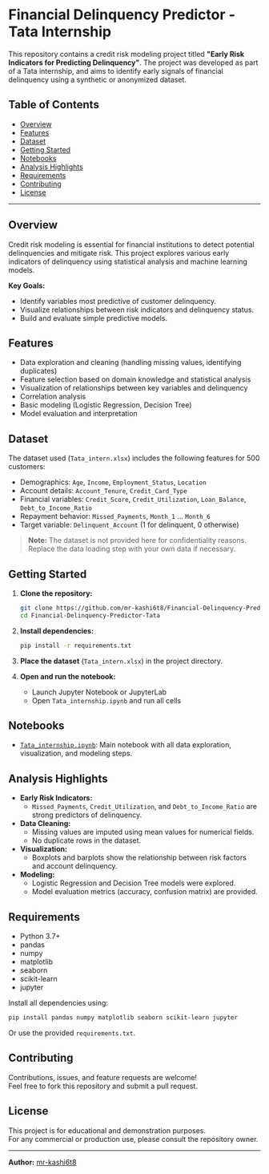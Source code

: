 # Financial Delinquency Predictor - Tata Internship

This repository contains a credit risk modeling project titled **"Early Risk Indicators for Predicting Delinquency"**. The project was developed as part of a Tata internship, and aims to identify early signals of financial delinquency using a synthetic or anonymized dataset.

## Table of Contents

- [Overview](#overview)
- [Features](#features)
- [Dataset](#dataset)
- [Getting Started](#getting-started)
- [Notebooks](#notebooks)
- [Analysis Highlights](#analysis-highlights)
- [Requirements](#requirements)
- [Contributing](#contributing)
- [License](#license)

---

## Overview

Credit risk modeling is essential for financial institutions to detect potential delinquencies and mitigate risk. This project explores various early indicators of delinquency using statistical analysis and machine learning models.

**Key Goals:**
- Identify variables most predictive of customer delinquency.
- Visualize relationships between risk indicators and delinquency status.
- Build and evaluate simple predictive models.

## Features

- Data exploration and cleaning (handling missing values, identifying duplicates)
- Feature selection based on domain knowledge and statistical analysis
- Visualization of relationships between key variables and delinquency
- Correlation analysis
- Basic modeling (Logistic Regression, Decision Tree)
- Model evaluation and interpretation

## Dataset

The dataset used (`Tata_intern.xlsx`) includes the following features for 500 customers:

- Demographics: `Age`, `Income`, `Employment_Status`, `Location`
- Account details: `Account_Tenure`, `Credit_Card_Type`
- Financial variables: `Credit_Score`, `Credit_Utilization`, `Loan_Balance`, `Debt_to_Income_Ratio`
- Repayment behavior: `Missed_Payments`, `Month_1` ... `Month_6`
- Target variable: `Delinquent_Account` (1 for delinquent, 0 otherwise)

> **Note:** The dataset is not provided here for confidentiality reasons. Replace the data loading step with your own data if necessary.

## Getting Started

1. **Clone the repository:**
   ```bash
   git clone https://github.com/mr-kashi6t8/Financial-Delinquency-Predictor-Tata.git
   cd Financial-Delinquency-Predictor-Tata
   ```

2. **Install dependencies:**
   ```bash
   pip install -r requirements.txt
   ```

3. **Place the dataset** (`Tata_intern.xlsx`) in the project directory.

4. **Open and run the notebook:**
   - Launch Jupyter Notebook or JupyterLab
   - Open `Tata_internship.ipynb` and run all cells

## Notebooks

- [`Tata_internship.ipynb`](./Tata_internship.ipynb): Main notebook with all data exploration, visualization, and modeling steps.

## Analysis Highlights

- **Early Risk Indicators:**  
  - `Missed_Payments`, `Credit_Utilization`, and `Debt_to_Income_Ratio` are strong predictors of delinquency.
- **Data Cleaning:**  
  - Missing values are imputed using mean values for numerical fields.
  - No duplicate rows in the dataset.
- **Visualization:**  
  - Boxplots and barplots show the relationship between risk factors and account delinquency.
- **Modeling:**  
  - Logistic Regression and Decision Tree models were explored.
  - Model evaluation metrics (accuracy, confusion matrix) are provided.

## Requirements

- Python 3.7+
- pandas
- numpy
- matplotlib
- seaborn
- scikit-learn
- jupyter

Install all dependencies using:
```bash
pip install pandas numpy matplotlib seaborn scikit-learn jupyter
```

Or use the provided `requirements.txt`.

## Contributing

Contributions, issues, and feature requests are welcome!  
Feel free to fork this repository and submit a pull request.

## License

This project is for educational and demonstration purposes.  
For any commercial or production use, please consult the repository owner.

---

**Author:** [mr-kashi6t8](https://github.com/mr-kashi6t8)
